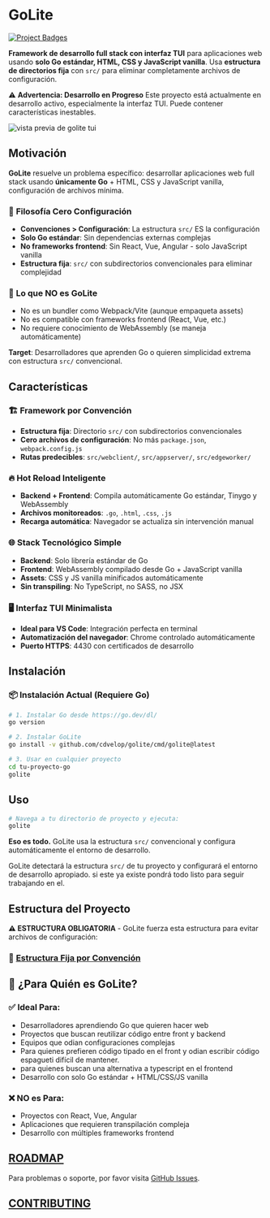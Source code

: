 # GoLite
<!-- START_SECTION:BADGES_SECTION -->
<a href="docs/img/badges.svg"><img src="docs/img/badges.svg" alt="Project Badges" title="Generated by badges.sh from github.com/cdvelop/devscripts"></a>
<!-- END_SECTION:BADGES_SECTION -->

**Framework de desarrollo full stack con interfaz TUI** para aplicaciones web usando **solo Go estándar, HTML, CSS y JavaScript vanilla**. Usa **estructura de directorios fija** con `src/` para eliminar completamente archivos de configuración.

⚠️ **Advertencia: Desarrollo en Progreso**
Este proyecto está actualmente en desarrollo activo, especialmente la interfaz TUI. Puede contener características inestables.

![vista previa de golite tui](docs/tui.JPG)


## Motivación  

**GoLite** resuelve un problema específico: desarrollar aplicaciones web full stack usando **únicamente Go** + HTML, CSS y JavaScript vanilla, configuración de archivos mínima.

### 🎯 **Filosofía Cero Configuración**
- **Convenciones > Configuración**: La estructura `src/` ES la configuración
- **Solo Go estándar**: Sin dependencias externas complejas
- **No frameworks frontend**: Sin React, Vue, Angular - solo JavaScript vanilla
- **Estructura fija**: `src/` con subdirectorios convencionales para eliminar complejidad

### 🚫 **Lo que NO es GoLite**
- No es un bundler como Webpack/Vite (aunque empaqueta assets)
- No es compatible con frameworks frontend (React, Vue, etc.)  
- No requiere conocimiento de WebAssembly (se maneja automáticamente)

**Target**: Desarrolladores que aprenden Go o quieren simplicidad extrema con estructura `src/` convencional.

## Características  

### 🏗️ **Framework por Convención**
- **Estructura fija**: Directorio `src/` con subdirectorios convencionales
- **Cero archivos de configuración**: No más `package.json`, `webpack.config.js`
- **Rutas predecibles**: `src/webclient/`, `src/appserver/`, `src/edgeworker/`

### 🔥 **Hot Reload Inteligente**
- **Backend + Frontend**: Compila automáticamente Go estándar, Tinygo  y WebAssembly
- **Archivos monitoreados**: `.go`, `.html`, `.css`, `.js`
- **Recarga automática**: Navegador se actualiza sin intervención manual

### 🌐 **Stack Tecnológico Simple**
- **Backend**: Solo librería estándar de Go
- **Frontend**: WebAssembly compilado desde Go + JavaScript vanilla
- **Assets**: CSS y JS vanilla minificados automáticamente
- **Sin transpiling**: No TypeScript, no SASS, no JSX

### 🖥️ **Interfaz TUI Minimalista**  
- **Ideal para VS Code**: Integración perfecta en terminal
- **Automatización del navegador**: Chrome controlado automáticamente
- **Puerto HTTPS**: 4430 con certificados de desarrollo

## Instalación

### 📦 **Instalación Actual (Requiere Go)**
```bash
# 1. Instalar Go desde https://go.dev/dl/
go version

# 2. Instalar GoLite
go install -v github.com/cdvelop/golite/cmd/golite@latest

# 3. Usar en cualquier proyecto
cd tu-proyecto-go
golite
```

## Uso
```bash
# Navega a tu directorio de proyecto y ejecuta:
golite
```
**Eso es todo.** GoLite usa la estructura `src/` convencional y configura automáticamente el entorno de desarrollo.

GoLite detectará la estructura `src/` de tu proyecto y configurará el entorno de desarrollo apropiado. si este ya existe pondrá todo listo para seguir trabajando en el.



## Estructura del Proyecto

**⚠️ ESTRUCTURA OBLIGATORIA** - GoLite fuerza esta estructura para evitar archivos de configuración:

### 📁 [**Estructura Fija por Convención**](docs/PROJECT_STRUCTURE_EXAMPLE.md)



## 🎯 **¿Para Quién es GoLite?**

### ✅ **Ideal Para:**
- Desarrolladores aprendiendo Go que quieren hacer web
- Proyectos que buscan reutilizar código entre front y backend  
- Equipos que odian configuraciones complejas
- Para quienes prefieren código tipado en el front y odian escribir código espagueti difícil de mantener.
- para quienes buscan una alternativa a typescript en el frontend
- Desarrollo con solo Go estándar + HTML/CSS/JS vanilla

### ❌ **NO es Para:**
- Proyectos con React, Vue, Angular
- Aplicaciones que requieren transpilación compleja
- Desarrollo con múltiples frameworks frontend


## [ROADMAP](docs/ROADMAP.md)


Para problemas o soporte, por favor visita [GitHub Issues](https://github.com/cdvelop/golite/issues).


## [CONTRIBUTING](https://github.com/cdvelop/cdvelop/blob/main/CONTRIBUTING.md)

